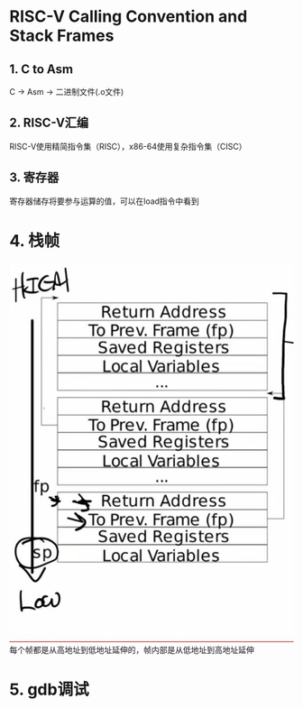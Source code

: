# RISC-V Calling Convention and Stack Frames
## 1. C to Asm
C -> Asm -> 二进制文件(.o文件)

## 2. RISC-V汇编
RISC-V使用精简指令集（RISC），x86-64使用复杂指令集（CISC）

## 3. 寄存器
寄存器储存将要参与运算的值，可以在load指令中看到

# 4. 栈帧
![stack frame](./images/stack_frame.jpg)
每个帧都是从高地址到低地址延伸的，帧内部是从低地址到高地址延伸

# 5. gdb调试

